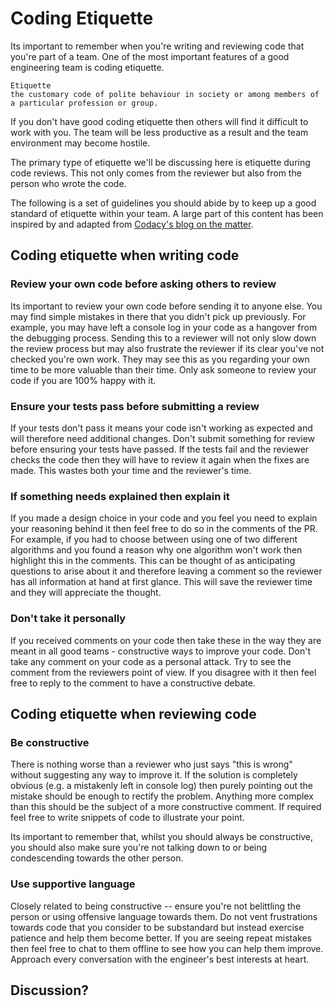 # Coding Etiquette

Its important to remember when you're writing and reviewing code that you're part of a team. One of the most important features of a good engineering team is coding etiquette.

```
Etiquette
the customary code of polite behaviour in society or among members of a particular profession or group.
```

If you don't have good coding etiquette then others will find it difficult to work with you. The team will be less productive as a result and the team environment may become hostile.

The primary type of etiquette we'll be discussing here is etiquette during code reviews. This not only comes from the reviewer but also from the person who wrote the code.

The following is a set of guidelines you should abide by to keep up a good standard of etiquette within your team. A large part of this content has been inspired by and adapted from [Codacy's blog on the matter](https://blog.codacy.com/code-review-etiquette/).

## Coding etiquette when writing code

### Review your own code before asking others to review

Its important to review your own code before sending it to anyone else. You may find simple mistakes in there that you didn't pick up previously. For example, you may have left a console log in your code as a hangover from the debugging process. Sending this to a reviewer will not only slow down the review process but may also frustrate the reviewer if its clear you've not checked you're own work. They may see this as you regarding your own time to be more valuable than their time. Only ask someone to review your code if you are 100% happy with it.

### Ensure your tests pass before submitting a review

If your tests don't pass it means your code isn't working as expected and will therefore need additional changes. Don't submit something for review before ensuring your tests have passed. If the tests fail and the reviewer checks the code then they will have to review it again when the fixes are made. This wastes both your time and the reviewer's time.

### If something needs explained then explain it

If you made a design choice in your code and you feel you need to explain your reasoning behind it then feel free to do so in the comments of the PR. For example, if you had to choose between using one of two different algorithms and you found a reason why one algorithm won't work then highlight this in the comments. This can be thought of as anticipating questions to arise about it and therefore leaving a comment so the reviewer has all information at hand at first glance. This will save the reviewer time and they will appreciate the thought.

### Don't take it personally

If you received comments on your code then take these in the way they are meant in all good teams - constructive ways to improve your code. Don't take any comment on your code as a personal attack. Try to see the comment from the reviewers point of view. If you disagree with it then feel free to reply to the comment to have a constructive debate.

## Coding etiquette when reviewing code

### Be constructive

There is nothing worse than a reviewer who just says "this is wrong" without suggesting any way to improve it. If the solution is completely obvious (e.g. a mistakenly left in console log) then purely pointing out the mistake should be enough to rectify the problem. Anything more complex than this should be the subject of a more constructive comment. If required feel free to write snippets of code to illustrate your point.

Its important to remember that, whilst you should always be constructive, you should also make sure you're not talking down to or being condescending towards the other person.

### Use supportive language

Closely related to being constructive -- ensure you're not belittling the person or using offensive language towards them. Do not vent frustrations towards code that you consider to be substandard but instead exercise patience and help them become better. If you are seeing repeat mistakes then feel free to chat to them offline to see how you can help them improve. Approach every conversation with the engineer's best interests at heart.

## Discussion?

<!-- To be had in person - link to recordings -->
